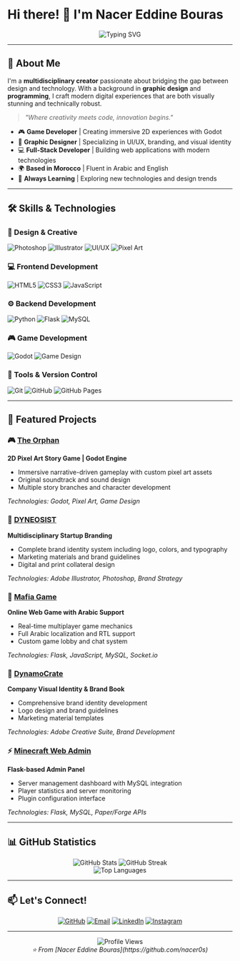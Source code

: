 # Hi there! 👋 I'm Nacer Eddine Bouras

<div align="center">
  <img src="https://readme-typing-svg.demolab.com?font=Fira+Code&size=22&duration=3000&pause=1000&color=2196F3&center=true&vCenter=true&width=600&lines=Multidisciplinary+Creator+from+Morocco;Graphic+Designer+%26+Developer;Building+Digital+Experiences" alt="Typing SVG" />
</div>

---

## 🎨 About Me

I'm a **multidisciplinary creator** passionate about bridging the gap between design and technology. With a background in **graphic design** and **programming**, I craft modern digital experiences that are both visually stunning and technically robust.

> *"Where creativity meets code, innovation begins."*

- 🎮 **Game Developer** | Creating immersive 2D experiences with Godot
- 🎨 **Graphic Designer** | Specializing in UI/UX, branding, and visual identity
- 💻 **Full-Stack Developer** | Building web applications with modern technologies
- 🌍 **Based in Morocco** | Fluent in Arabic and English
- 🚀 **Always Learning** | Exploring new technologies and design trends

---

## 🛠️ Skills & Technologies

### 🎨 Design & Creative
![Photoshop](https://img.shields.io/badge/Adobe%20Photoshop-31A8FF?style=for-the-badge&logo=adobe-photoshop&logoColor=white)
![Illustrator](https://img.shields.io/badge/Adobe%20Illustrator-FF9A00?style=for-the-badge&logo=adobe-illustrator&logoColor=white)
![UI/UX](https://img.shields.io/badge/UI%2FUX-FF6B6B?style=for-the-badge&logo=figma&logoColor=white)
![Pixel Art](https://img.shields.io/badge/Pixel%20Art-4ECDC4?style=for-the-badge&logo=pixiv&logoColor=white)

### 💻 Frontend Development
![HTML5](https://img.shields.io/badge/HTML5-E34F26?style=for-the-badge&logo=html5&logoColor=white)
![CSS3](https://img.shields.io/badge/CSS3-1572B6?style=for-the-badge&logo=css3&logoColor=white)
![JavaScript](https://img.shields.io/badge/JavaScript-F7DF1E?style=for-the-badge&logo=javascript&logoColor=black)

### ⚙️ Backend Development
![Python](https://img.shields.io/badge/Python-3776AB?style=for-the-badge&logo=python&logoColor=white)
![Flask](https://img.shields.io/badge/Flask-000000?style=for-the-badge&logo=flask&logoColor=white)
![MySQL](https://img.shields.io/badge/MySQL-4479A1?style=for-the-badge&logo=mysql&logoColor=white)

### 🎮 Game Development
![Godot](https://img.shields.io/badge/Godot-478CBF?style=for-the-badge&logo=godot-engine&logoColor=white)
![Game Design](https://img.shields.io/badge/Game%20Design-FF6B35?style=for-the-badge&logo=unity&logoColor=white)

### 🔧 Tools & Version Control
![Git](https://img.shields.io/badge/Git-F05032?style=for-the-badge&logo=git&logoColor=white)
![GitHub](https://img.shields.io/badge/GitHub-181717?style=for-the-badge&logo=github&logoColor=white)
![GitHub Pages](https://img.shields.io/badge/GitHub%20Pages-222222?style=for-the-badge&logo=github-pages&logoColor=white)

---

## 🚀 Featured Projects

### 🎮 [The Orphan](https://github.com/nacer0s/the-orphan)
**2D Pixel Art Story Game | Godot Engine**
- Immersive narrative-driven gameplay with custom pixel art assets
- Original soundtrack and sound design
- Multiple story branches and character development

*Technologies: Godot, Pixel Art, Game Design*

### 🏢 [DYNEOSIST](https://github.com/nacer0s/dyneosist-branding)
**Multidisciplinary Startup Branding**
- Complete brand identity system including logo, colors, and typography
- Marketing materials and brand guidelines
- Digital and print collateral design

*Technologies: Adobe Illustrator, Photoshop, Brand Strategy*

### 🎯 [Mafia Game](https://github.com/nacer0s/mafia-game)
**Online Web Game with Arabic Support**
- Real-time multiplayer game mechanics
- Full Arabic localization and RTL support
- Custom game lobby and chat system

*Technologies: Flask, JavaScript, MySQL, Socket.io*

### 🎨 [DynamoCrate](https://github.com/nacer0s/dynamocrate-identity)
**Company Visual Identity & Brand Book**
- Comprehensive brand identity development
- Logo design and brand guidelines
- Marketing material templates

*Technologies: Adobe Creative Suite, Brand Development*

### ⚡ [Minecraft Web Admin](https://github.com/nacer0s/minecraft-web-admin)
**Flask-based Admin Panel**
- Server management dashboard with MySQL integration
- Player statistics and server monitoring
- Plugin configuration interface

*Technologies: Flask, MySQL, Paper/Forge APIs*

---

## 📊 GitHub Statistics

<div align="center">
  <img src="https://github-readme-stats.vercel.app/api?username=nacer0s&show_icons=true&theme=tokyonight&hide_border=true" alt="GitHub Stats" />
  <img src="https://github-readme-streak-stats.herokuapp.com/?user=nacer0s&theme=tokyonight&hide_border=true" alt="GitHub Streak" />
</div>

<div align="center">
  <img src="https://github-readme-stats.vercel.app/api/top-langs/?username=nacer0s&layout=compact&theme=tokyonight&hide_border=true" alt="Top Languages" />
</div>

---

## 📫 Let's Connect!

<div align="center">
  
[![GitHub](https://img.shields.io/badge/GitHub-181717?style=for-the-badge&logo=github&logoColor=white)](https://github.com/nacer0s)
[![Email](https://img.shields.io/badge/Email-D14836?style=for-the-badge&logo=gmail&logoColor=white)](mailto:nacer.eddine.dev@gmail.com)
[![LinkedIn](https://img.shields.io/badge/LinkedIn-0077B5?style=for-the-badge&logo=linkedin&logoColor=white)](https://linkedin.com/in/nacer-eddine-bouras)
[![Instagram](https://img.shields.io/badge/Instagram-E4405F?style=for-the-badge&logo=instagram&logoColor=white)](https://instagram.com/nacer.os)

</div>

---

<div align="center">
  <img src="https://komarev.com/ghpvc/?username=nacer0s&color=blueviolet&style=for-the-badge" alt="Profile Views" />
</div>

<div align="center">
  <i>⭐ From [Nacer Eddine Bouras](https://github.com/nacer0s)</i>
</div>
